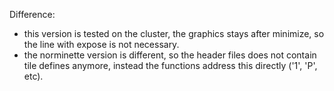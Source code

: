 Difference:
- this version is tested on the cluster, the graphics stays after minimize, so the line with expose is not necessary.
- the norminette version is different, so the header files does not contain tile defines anymore, instead the functions address this directly ('1', 'P', etc).
